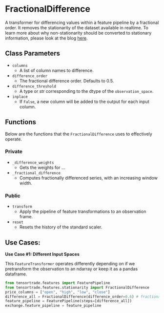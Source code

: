 # FractionalDifference

A transformer for differencing values within a feature pipeline by a fractional order. It removes the stationarity of the dataset available in realtime. To learn more about why non-stationarity should be converted to stationary information, please look at the blog [here](https://towardsdatascience.com/preserving-memory-in-stationary-time-series-6842f7581800).

## Class Parameters

- `columns`
  - A list of column names to difference.
- `difference_order`
  - The fractional difference order. Defaults to 0.5.
- `difference_threshold`
  - A type or str corresponding to the dtype of the `observation_space`.
- `inplace`
  - If `False`, a new column will be added to the output for each input column.

## Functions

Below are the functions that the `FractionalDifference` uses to effectively operate.

### Private

- `_difference_weights`
  - Gets the weights for ...
- `_fractional_difference`
  - Computes fractionally differenced series, with an increasing window width.

### Public

- `transform`
  - Apply the pipeline of feature transformations to an observation frame.
- `reset`
  - Resets the history of the standard scaler.

## Use Cases:

**Use Case #1: Different Input Spaces**

This `FeatureTransformer` operates differently depending on if we pretransform the observation to an ndarray or keep it as a pandas dataframe.

```py
from tensortrade.features import FeaturePipeline
from tensortrade.features.stationarity import FractionalDifference
price_columns = ["open", "high", "low", "close"]
difference_all = FractionalDifference(difference_order=0.6) # fractional difference is seen here
feature_pipeline = FeaturePipeline(steps=[difference_all])
exchange.feature_pipeline = feature_pipeline
```

